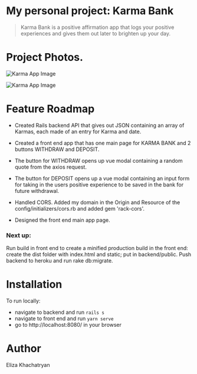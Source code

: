 
# My personal project: Karma Bank 

> Karma Bank is a positive affirmation app that logs your positive experiences and gives them out later to brighten up your day. 

# Project Photos.

![Karma App Image](https://drive.google.com/uc?export=view&id=1oTbaQL-ntxth8Wkzai3RQEy_AGbs2stJ)

![Karma App Image](https://drive.google.com/uc?export=view&id=1O0H77EW369JgD0A-vPOaL1zn9GE5EDpD)

# Feature Roadmap

- Created Rails backend API that gives out JSON containing an array of Karmas, each made of an entry for Karma and date.

- Created a front end app that has one main page for KARMA BANK and 2 buttons WITHDRAW and DEPOSIT.

- The button for WITHDRAW opens up vue modal containing a random quote from the axios request.

- The button for DEPOSIT opens up a vue modal containing an input form for taking in the users positive experience to be saved in the bank for future withdrawal.

- Handled CORS. Added my domain in the Origin and Resource of the config/initializers/cors.rb and added gem 'rack-cors'.

- Designed the front end main app page.

### Next up: 
Run build in front end to create a minified production build in the front end: create the dist folder with index.html and static; put in backend/public. Push backend to heroku and run rake db:migrate.

# Installation

To run locally:

- navigate to backend and run `rails s`
- navigate to front end and run `yarn serve`
- go to http://localhost:8080/ in your browser

# Author

Eliza Khachatryan